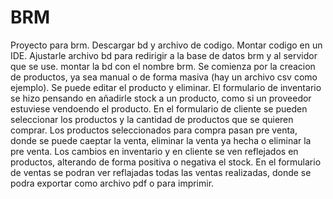 # BRM
Proyecto para brm.
Descargar bd y archivo de codigo.
Montar codigo en un IDE.
Ajustarle archivo bd para redirigir a la base de datos brm y al servidor que se use.
montar la bd con el nombre brm.
Se comienza por la creacion de productos, ya sea manual o de forma masiva (hay un archivo csv como ejemplo).
Se puede editar el producto y eliminar.
El formulario de inventario se hizo pensando en añadirle stock a un producto, como si un proveedor estuviese vendoendo el producto.
En el formulario de cliente se pueden seleccionar los productos y la cantidad de productos que se quieren comprar.
Los productos seleccionados para compra pasan pre venta, donde se puede caeptar la venta, eliminar la venta ya hecha o eliminar la pre venta.
Los cambios en inventario y en cliente se ven reflejados en productos, alterando de forma positiva o negativa el stock.
En el formulario de ventas se podran ver reflajadas todas las ventas realizadas, donde se podra exportar como archivo pdf o para imprimir.
